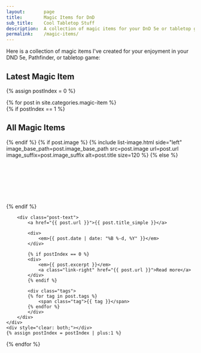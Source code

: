 ```yaml
---
layout:       page
title:        Magic Items for DnD
sub_title:    Cool Tabletop Stuff
description:  A collection of magic items for your DnD 5e or tabletop game
permalink:    /magic-items/
---
```


Here is a collection of magic items I've created for your enjoyment in your DND 5e, Pathfinder, or tabletop game:


## Latest Magic Item

{% assign postIndex = 0 %}

<div class="post-list">
{% for post in site.categories.magic-item %}
    <div class="post-list-post">
        {% if postIndex == 1 %}
            <h2>All Magic Items</h2>
        {% endif %}
        {% if post.image %}
            {% include list-image.html side="left" image_base_path=post.image_base_path src=post.image url=post.url image_suffix=post.image_suffix alt=post.title size=120 %}
        {% else %}
            <div class="image-left" style="height: 120px"></div>
        {% endif %}

        <div class="post-text">
            <a href="{{ post.url }}">{{ post.title_simple }}</a>

            <div>
                <em>{{ post.date | date: "%B %-d, %Y" }}</em>
            </div>

            {% if postIndex == 0 %}
            <div>
                <em>{{ post.excerpt }}</em>
                <a class="link-right" href="{{ post.url }}">Read more</a>
            </div>
            {% endif %}

            <div class="tags">
            {% for tag in post.tags %}
                <span class="tag">{{ tag }}</span>
            {% endfor %}
            </div>
        </div>
    </div>
    <div style="clear: both;"></div>
    {% assign postIndex = postIndex | plus:1 %}
{% endfor %}
</div>